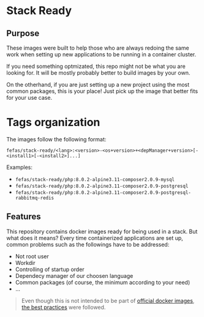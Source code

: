 # Stack Ready

## Purpose

These images were built to help those who are always redoing the same work when
setting up new applications to be running in a container cluster.

If you need something optmizated, this repo might not be what you are looking
for. It will be mostly probably better to build images by your own.

On the otherhand, if you are just setting up a new project using the most common
packages, this is your place! Just pick up the image that better fits for your
use case.

# Tags organization

The images follow the following format:

`fefas/stack-ready/<lang>:<version>-<os+version>+<depManager+version>[-<install1>[-<install2>]...]`

Examples:
- `fefas/stack-ready/php:8.0.2-alpine3.11-composer2.0.9-mysql`
- `fefas/stack-ready/php:8.0.2-alpine3.11-composer2.0.9-postgresql`
- `fefas/stack-ready/php:8.0.2-alpine3.11-composer2.0.9-postgresql-rabbitmq-redis`

## Features

This repository contains docker images ready for being used in a stack. But what
does it means? Every time containerized applications are set up, common problems
such as the followings have to be addressed:
- Not root user
- Workdir
- Controlling of startup order
- Dependecy manager of our choosen language
- Common packages (of course, the minimum according to your need)
- ...

> Even though this is not intended to be part of [official docker
> images](https://docs.docker.com/docker-hub/official_images/), [the best
> practices](https://docs.docker.com/develop/develop-images/dockerfile_best-practices/)
> were followed.
